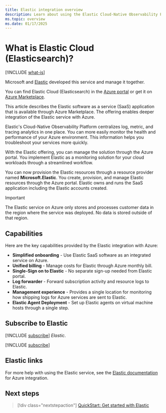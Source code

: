 ```yaml
---
title: Elastic integration overview
description: Learn about using the Elastic Cloud-Native Observability Platform in Azure Marketplace.
ms.topic: overview
ms.date: 01/17/2025
---
```


# What is Elastic Cloud (Elasticsearch)?

[!INCLUDE [what-is](../includes/what-is.md)]

Microsoft and [Elastic](https://www.elastic.co/) developed this service and manage it together.

You can find Elastic Cloud (Elasticsearch) in the [Azure portal](https://portal.azure.com/#view/HubsExtension/BrowseResource/resourceType/Microsoft.Elastic%2Fmonitors) or get it on [Azure Marketplace](https://azuremarketplace.microsoft.com/marketplace/apps/elastic.ec-azure-pp?tab=Overview).

This article describes the Elastic software as a service (SaaS) application that is available through Azure Marketplace. The offering enables deeper integration of the Elastic service with Azure.

Elastic's Cloud-Native Observability Platform centralizes log, metric, and tracing analytics in one place. You can more easily monitor the health and performance of your Azure environment. This information helps you troubleshoot your services more quickly.

With the Elastic offering, you can manage the solution through the Azure portal. You implement Elastic as a monitoring solution for your cloud workloads through a streamlined workflow.

You can now provision the Elastic resources through a resource provider named **Microsoft.Elastic**. You create, provision, and manage Elastic resources through the Azure portal. Elastic owns and runs the SaaS application including the Elastic accounts created.

> [!IMPORTANT]
> The Elastic service on Azure only stores and processes customer data in the region where the service was deployed. No data is stored outside of that region.

## Capabilities

Here are the key capabilities provided by the Elastic integration with Azure:

- **Simplified onboarding** - Use Elastic SaaS software as an integrated service on Azure.
- **Unified billing** - Manage costs for Elastic through Azure monthly bill. 
- **Single-Sign on to Elastic** - No separate sign-up needed from Elastic portal.
- **Log forwarder** - Forward subscription activity and resource logs to Elastic.
- **Management experience** - Provides a single location for monitoring how shipping logs for Azure services are sent to Elastic.
- **Elastic Agent Deployment** - Set up Elastic agents on virtual machine hosts through a single step. 

## Subscribe to Elastic

[!INCLUDE [subscribe](../includes/subscribe.md)] *Elastic*.

[!INCLUDE [subscribe](../includes/subscribe-from-azure-portal.md)]

## Elastic links

For more help with using the Elastic service, see the [Elastic documentation](https://www.elastic.co/guide/en/cloud/current/ec-azure-marketplace-native.html) for Azure integration.

## Next steps

> [!div class="nextstepaction"]
> [QuickStart: Get started with Elastic](create.md)
